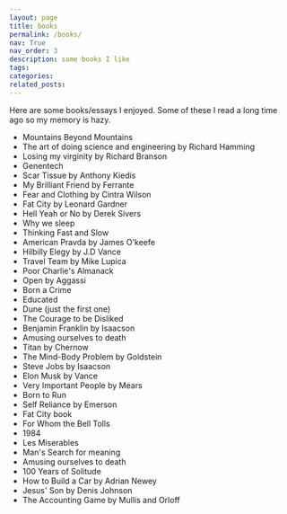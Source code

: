 ```yaml
---
layout: page
title: books
permalink: /books/
nav: True
nav_order: 3
description: some books I like
tags: 
categories: 
related_posts: 
---
```


Here are some books/essays I enjoyed. Some of these I read a long time ago so my memory is hazy.

- Mountains Beyond Mountains 
- The art of doing science and engineering by Richard Hamming
- Losing my virginity by Richard Branson
- Genentech
- Scar Tissue by Anthony Kiedis
- My Brilliant Friend by Ferrante
- Fear and Clothing by Cintra Wilson
- Fat City by Leonard Gardner
- Hell Yeah or No by Derek Sivers
- Why we sleep
- Thinking Fast and Slow
- American Pravda by James O'keefe
- Hilbilly Elegy by J.D Vance
- Travel Team by Mike Lupica
- Poor Charlie's Almanack
- Open by Aggassi
- Born a Crime
- Educated
- Dune (just the first one)
- The Courage to be Disliked
- Benjamin Franklin by Isaacson
- Amusing ourselves to death
- Titan by Chernow
- The Mind-Body Problem by Goldstein
- Steve Jobs by Isaacson
- Elon Musk by Vance
- Very Important People by Mears
- Born to Run
- Self Reliance by Emerson
- Fat City book
- For Whom the Bell Tolls
- 1984
- Les Miserables
- Man's Search for meaning
- Amusing ourselves to death
- 100 Years of Solitude
- How to Build a Car by Adrian Newey
- Jesus' Son by Denis Johnson
- The Accounting Game by Mullis and Orloff
